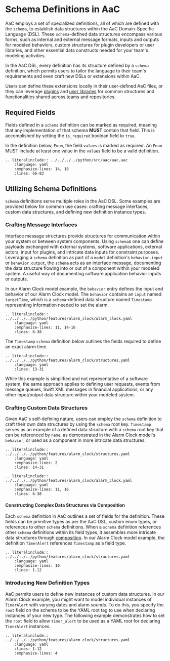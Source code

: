 # Schema Definitions in AaC

AaC employs a set of specialized definitions, all of which are defined with the `schema`, to establish data structures within the AaC Domain-Specific Language (DSL). These `schema`-defined data structures encompass various forms, such as internal and external message formats, inputs and outputs for modeled behaviors, custom structures for plugin developers or user libraries, and other essential data constructs needed for your team's modeling activities.

In the AaC DSL, every definition has its structure defined by a `schema` definition, which permits users to tailor the language to their team's requirements and even craft new DSLs or extensions within AaC.

Users can define these extensions locally in their user-defined AaC files, or they can leverage [plugins](../dev_guide/plugin_dev_guide.md) and [user libraries](./user_library.md) for common structures and functionalities shared across teams and repositories.

## Required Fields

Fields defined in a `schema` definition can be marked as required, meaning that any implementation of that schema **MUST** contain that field. This is accomplished by setting the `is_required` boolean field to `true`. 

In the definition below, `Enum`, the field `values` is marked as required.  An `Enum` MUST include at least one value in the `values` field to be a valid definition.

```{eval-rst}
.. literalinclude:: ../../../../python/src/aac/aac.aac
    :language: yaml
    :emphasize-lines: 14, 18
    :lines: 66-83
```

## Utilizing Schema Definitions

`Schema` definitions serve multiple roles in the AaC DSL. Some examples are provided below for common use cases: crafting message interfaces, custom data structures, and defining new definition instance types.

### Crafting Message Interfaces

Interface message structures provide structures for communication within your system or between system components. Using `schema`s one can define payloads exchanged with external systems, software applications, external actors, input for plugins, and intricate data inputs for constraint purposes. Leveraging a `schema` definition as part of a `model` definition's `behavior.input` or `behavior.output`, the `schema` acts as an interface message, documenting the data structure flowing into or out of a component within your modeled system. A useful way of documenting software application behavior inputs or outputs.

In our Alarm Clock model example, the `behavior` entry defines the input and behavior of our Alarm Clock model. The `behavior` contains an `input` named `targetTime`, which is a `schema`-defined data structure named `Timestamp` representing information needed to set the alarm.

```{eval-rst}
.. literalinclude:: ../../../../python/features/alarm_clock/alarm_clock.yaml
    :language: yaml
    :emphasize-lines: 11, 14-16
    :lines: 6-38
```

The `Timestamp` `schema` definition below outlines the fields required to define an exact alarm time.

```{eval-rst}
.. literalinclude:: ../../../../python/features/alarm_clock/structures.yaml
    :language: yaml
    :lines: 13-31
```

While this example is simplified and not representative of a software system, the same approach applies to defining user requests, events from message queues, Swift XML messages in financial applications, or any other input/output data structure within your modeled system.

### Crafting Custom Data Structures

Given AaC's self-defining nature, users can employ the `schema` definition to craft their own data structures by using the `schema` root key. `Timestamp` serves as an example of a defined data structure with a `schema` root key that can be referenced by `name`, as demonstrated in the Alarm Clock model's `behavior`, or used as a component in more intricate data structures.

```{eval-rst}
.. literalinclude:: ../../../../python/features/alarm_clock/structures.yaml
    :language: yaml
    :emphasize-lines: 2
    :lines: 14-31
```

```{eval-rst}
.. literalinclude:: ../../../../python/features/alarm_clock/alarm_clock.yaml
    :language: yaml
    :emphasize-lines: 11, 16
    :lines: 6-38
```

#### Constructing Complex Data Structures via Composition

Each `schema` definition in AaC outlines a set of fields for the definition. These fields can be primitive types as per the AaC DSL, custom enum types, or references to other `schema` definitions. When a `schema` definition references other `schema` definitions within its field types, it assembles more intricate data structures through [composition](https://en.wikipedia.org/wiki/Object_composition). In our Alarm Clock model example, the definition `TimerAlert` references `Timestamp` as a field type.

```{eval-rst}
.. literalinclude:: ../../../../python/features/alarm_clock/structures.yaml
    :language: yaml
    :emphasize-lines: 10
    :lines: 1-12
```

### Introducing New Definition Types

AaC permits users to define new instances of custom data structures. In our Alarm Clock example, you might want to model individual instances of `TimerAlert` with varying dates and alarm sounds. To do this, you specify the `root` field on the schema to be the YAML root tag to use when declaring instances of your new type. The following example demonstrates how to set the `root` field to allow `timer_alert` to be used as a YAML root for declaring `TimerAlert` instances.

```{eval-rst}
.. literalinclude:: ../../../../python/features/alarm_clock/structures.yaml
    :language: yaml
    :lines: 1-12
    :emphasize-lines: 4
```


